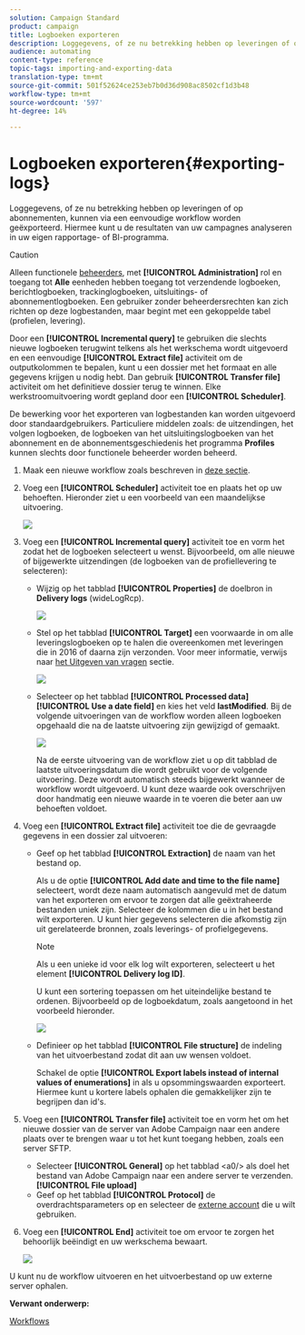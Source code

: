 ```yaml
---
solution: Campaign Standard
product: campaign
title: Logboeken exporteren
description: Loggegevens, of ze nu betrekking hebben op leveringen of op abonnementen, kunnen via een eenvoudige workflow worden geëxporteerd.
audience: automating
content-type: reference
topic-tags: importing-and-exporting-data
translation-type: tm+mt
source-git-commit: 501f52624ce253eb7b0d36d908ac8502cf1d3b48
workflow-type: tm+mt
source-wordcount: '597'
ht-degree: 14%

---
```



# Logboeken exporteren{#exporting-logs}

Loggegevens, of ze nu betrekking hebben op leveringen of op abonnementen, kunnen via een eenvoudige workflow worden geëxporteerd. Hiermee kunt u de resultaten van uw campagnes analyseren in uw eigen rapportage- of BI-programma.

>[!CAUTION]
>
>Alleen functionele [beheerders](../../administration/using/users-management.md#functional-administrators), met **[!UICONTROL Administration]** rol en toegang tot **Alle** eenheden hebben toegang tot verzendende logboeken, berichtlogboeken, trackinglogboeken, uitsluitings- of abonnementlogboeken. Een gebruiker zonder beheerdersrechten kan zich richten op deze logbestanden, maar begint met een gekoppelde tabel (profielen, levering).

Door een **[!UICONTROL Incremental query]** te gebruiken die slechts nieuwe logboeken terugwint telkens als het werkschema wordt uitgevoerd en een eenvoudige **[!UICONTROL Extract file]** activiteit om de outputkolommen te bepalen, kunt u een dossier met het formaat en alle gegevens krijgen u nodig hebt. Dan gebruik **[!UICONTROL Transfer file]** activiteit om het definitieve dossier terug te winnen. Elke werkstroomuitvoering wordt gepland door een **[!UICONTROL Scheduler]**.

De bewerking voor het exporteren van logbestanden kan worden uitgevoerd door standaardgebruikers. Particuliere middelen zoals: de uitzendingen, het volgen logboeken, de logboeken van het uitsluitingslogboeken van het abonnement en de abonnementsgeschiedenis het programma **Profiles** kunnen slechts door functionele beheerder worden beheerd.

1. Maak een nieuwe workflow zoals beschreven in [deze sectie](../../automating/using/building-a-workflow.md#creating-a-workflow).
1. Voeg een **[!UICONTROL Scheduler]** activiteit toe en plaats het op uw behoeften. Hieronder ziet u een voorbeeld van een maandelijkse uitvoering.

   ![](assets/export_logs_scheduler.png)

1. Voeg een **[!UICONTROL Incremental query]** activiteit toe en vorm het zodat het de logboeken selecteert u wenst. Bijvoorbeeld, om alle nieuwe of bijgewerkte uitzendingen (de logboeken van de profiellevering te selecteren):

   * Wijzig op het tabblad **[!UICONTROL Properties]** de doelbron in **Delivery logs** (wideLogRcp).

      ![](assets/export_logs_query_properties.png)

   * Stel op het tabblad **[!UICONTROL Target]** een voorwaarde in om alle leveringslogboeken op te halen die overeenkomen met leveringen die in 2016 of daarna zijn verzonden. Voor meer informatie, verwijs naar [het Uitgeven van vragen](../../automating/using/editing-queries.md#creating-queries) sectie.

      ![](assets/export_logs_query_target.png)

   * Selecteer op het tabblad **[!UICONTROL Processed data]** **[!UICONTROL Use a date field]** en kies het veld **lastModified**. Bij de volgende uitvoeringen van de workflow worden alleen logboeken opgehaald die na de laatste uitvoering zijn gewijzigd of gemaakt.

      ![](assets/export_logs_query_processeddata.png)

      Na de eerste uitvoering van de workflow ziet u op dit tabblad de laatste uitvoeringsdatum die wordt gebruikt voor de volgende uitvoering. Deze wordt automatisch steeds bijgewerkt wanneer de workflow wordt uitgevoerd. U kunt deze waarde ook overschrijven door handmatig een nieuwe waarde in te voeren die beter aan uw behoeften voldoet.

1. Voeg een **[!UICONTROL Extract file]** activiteit toe die de gevraagde gegevens in een dossier zal uitvoeren:

   * Geef op het tabblad **[!UICONTROL Extraction]** de naam van het bestand op.

      Als u de optie **[!UICONTROL Add date and time to the file name]** selecteert, wordt deze naam automatisch aangevuld met de datum van het exporteren om ervoor te zorgen dat alle geëxtraheerde bestanden uniek zijn. Selecteer de kolommen die u in het bestand wilt exporteren. U kunt hier gegevens selecteren die afkomstig zijn uit gerelateerde bronnen, zoals leverings- of profielgegevens.

      >[!NOTE]
      >
      >Als u een unieke id voor elk log wilt exporteren, selecteert u het element **[!UICONTROL Delivery log ID]**.

      U kunt een sortering toepassen om het uiteindelijke bestand te ordenen. Bijvoorbeeld op de logboekdatum, zoals aangetoond in het voorbeeld hieronder.

      ![](assets/export_logs_extractfile_extraction.png)

   * Definieer op het tabblad **[!UICONTROL File structure]** de indeling van het uitvoerbestand zodat dit aan uw wensen voldoet.

      Schakel de optie **[!UICONTROL Export labels instead of internal values of enumerations]** in als u opsommingswaarden exporteert. Hiermee kunt u kortere labels ophalen die gemakkelijker zijn te begrijpen dan id&#39;s.

1. Voeg een **[!UICONTROL Transfer file]** activiteit toe en vorm het om het nieuwe dossier van de server van Adobe Campaign naar een andere plaats over te brengen waar u tot het kunt toegang hebben, zoals een server SFTP.

   * Selecteer **[!UICONTROL General]** op het tabblad &lt;a0/> als doel het bestand van Adobe Campaign naar een andere server te verzenden.**[!UICONTROL File upload]**
   * Geef op het tabblad **[!UICONTROL Protocol]** de overdrachtsparameters op en selecteer de [externe account](../../administration/using/external-accounts.md#creating-an-external-account) die u wilt gebruiken.

1. Voeg een **[!UICONTROL End]** activiteit toe om ervoor te zorgen het behoorlijk beëindigt en uw werkschema bewaart.

   ![](assets/export_logs_example_workflow.png)

U kunt nu de workflow uitvoeren en het uitvoerbestand op uw externe server ophalen.

**Verwant onderwerp:**

[Workflows](../../automating/using/get-started-workflows.md)
